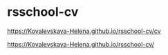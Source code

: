# rsschool-cv
https://Kovalevskaya-Helena.github.io/rsschool-cv/cv

https://Kovalevskaya-Helena.github.io/rsschool-cv/

